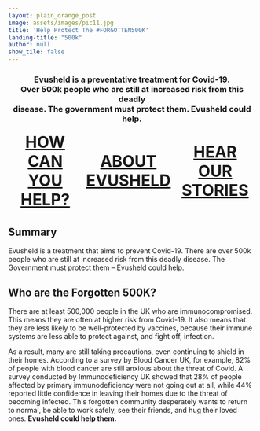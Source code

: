 ```yaml
---
layout: plain_orange_post
image: assets/images/pic11.jpg
title: 'Help Protect The #FORGOTTEN500K'
landing-title: "500k"
author: null
show_tile: false
---
```



<h3><center>Evusheld is a preventative treatment for Covid-19. <br> Over 500k people who are still at increased risk from this deadly <br> disease. The government must protect them. Evusheld could help.</center></h3>

<table class="tg" style="border:0px solid #000000;margin-left:auto;margin-right:auto;border-spacing: 60px;" >
    <thead>
<tr>
    <td class="tg-wp8o"><h1 style="margin : 0; padding-top:0;"><center><a href="https://getevusheld.uk/how-can-you-help/">HOW CAN</a><br><u><a href="https://getevusheld.uk/how-can-you-help/">YOU HELP?</a></u></center></h1</td>
    <td class="tg-wp8o"><h1 style="margin : 0; padding-top:0;"><center><a href="https://getevusheld.uk/about-evusheld/">ABOUT</a><br><u><a href="https://getevusheld.uk/about-evusheld/">EVUSHELD</a></u></center></h1></td>
    <td class="tg-wp8o"><h1 style="margin : 0; padding-top:0;"><center><a href="https://getevusheld.uk/hear-our-stories/">HEAR OUR</a><br><u><a href="https://getevusheld.uk/hear-our-stories/">STORIES</a></u></center></h1>
      </tr>
      </thead>
</table>

<h2>Summary</h2>

<p>Evusheld is a treatment that aims to prevent Covid-19. There are over 500k people who are still at increased risk from this deadly disease. The Government must protect them – Evusheld could help.</p>

<h2>Who are the Forgotten 500K?</h2>
<p>There are at least 500,000 people in the UK who are immunocompromised. This means they are often at higher risk from Covid-19. It also means that they are less likely to be well-protected by vaccines, because their immune systems are less able to protect against, and fight off, infection. </p>

<p>As a result, many are still taking precautions, even continuing to shield in their homes. According to a survey by Blood Cancer UK, for example, 82% of people with blood cancer are still anxious about the threat of Covid. A survey conducted by Immunodeficiency UK showed that 28% of people affected by primary immunodeficiency were not going out at all, while 44% reported little confidence in leaving their homes due to the threat of becoming infected. This forgotten community desperately wants to return to normal, be able to work safely, see their friends, and hug their loved ones. <b>Evusheld could help them.</b</p>


